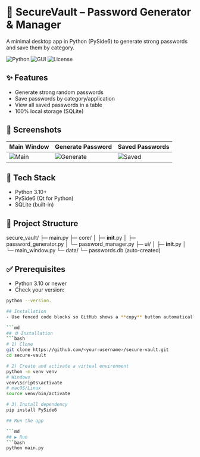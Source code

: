# 🔐 SecureVault – Password Generator & Manager
A minimal desktop app in Python (PySide6) to generate strong passwords and save them by category.

![Python](https://img.shields.io/badge/Python-3.10%2B-blue)
![GUI](https://img.shields.io/badge/GUI-PySide6-informational)
![License](https://img.shields.io/badge/License-MIT-green)

## ✨ Features
- Generate strong random passwords
- Save passwords by category/application
- View all saved passwords in a table
- 100% local storage (SQLite)

## 📸 Screenshots

| Main Window | Generate Password | Saved Passwords |
|-------------|-------------------|-----------------|
| ![Main](screenshots/main_window.png) | ![Generate](screenshots/generate.png) | ![Saved](screenshots/saved.png) |

## 🧰 Tech Stack
- Python 3.10+
- PySide6 (Qt for Python)
- SQLite (built-in)

## 📂 Project Structure
secure_vault/
├─ main.py
├─ core/
│  ├─ __init__.py
│  ├─ password_generator.py
│  └─ password_manager.py
├─ ui/
│  ├─ __init__.py
│  └─ main_window.py
└─ data/
   └─ passwords.db  (auto-created)

## ✅ Prerequisites
- Python 3.10 or newer
- Check your version:
```bash
python --version.

## Installation
- Use fenced code blocks so GitHub shows a **copy** button automatically.

```md
## ⚙️ Installation
```bash
# 1) Clone
git clone https://github.com/<your-username>/secure-vault.git
cd secure-vault

# 2) Create and activate a virtual environment
python -m venv venv
# Windows
venv\Scripts\activate
# macOS/Linux
source venv/bin/activate

# 3) Install dependency
pip install PySide6

## Run the app

```md
## ▶️ Run
```bash
python main.py
